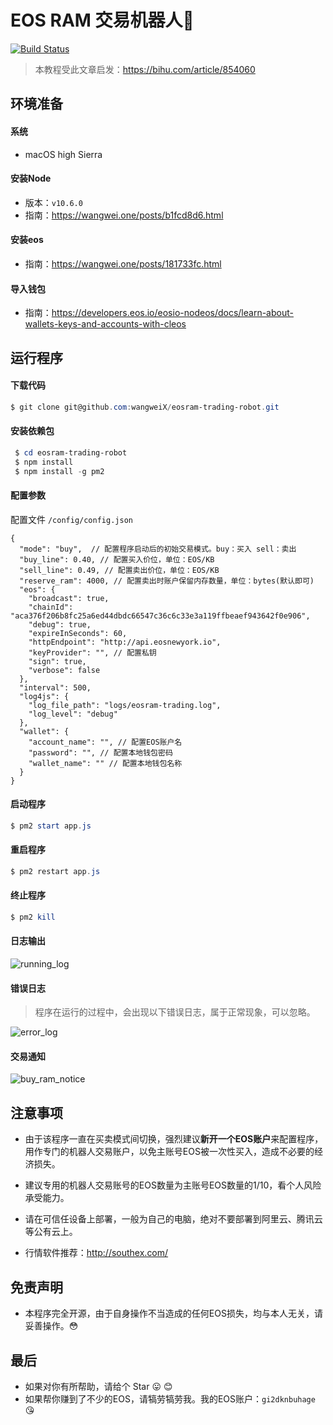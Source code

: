 # EOS RAM 交易机器人🤖

[![Build Status](https://travis-ci.org/wangweiX/eosram-trading-robot.svg?branch=master)](https://travis-ci.org/wangweiX/eosram-trading-robot)

> 本教程受此文章启发：https://bihu.com/article/854060



## 环境准备

#### 系统 

- macOS high Sierra

#### 安装Node

- 版本：`v10.6.0`
- 指南：https://wangwei.one/posts/b1fcd8d6.html

#### 安装eos

- 指南：https://wangwei.one/posts/181733fc.html

#### 导入钱包

- 指南：https://developers.eos.io/eosio-nodeos/docs/learn-about-wallets-keys-and-accounts-with-cleos



## 运行程序

#### 下载代码

```powershell
$ git clone git@github.com:wangweiX/eosram-trading-robot.git
```

#### 安装依赖包

```powershell
 $ cd eosram-trading-robot
 $ npm install
 $ npm install -g pm2
```

#### 配置参数
配置文件 `/config/config.json`

```json5
{
  "mode": "buy",  // 配置程序启动后的初始交易模式。buy：买入 sell：卖出
  "buy_line": 0.40, // 配置买入价位，单位：EOS/KB
  "sell_line": 0.49, // 配置卖出价位，单位：EOS/KB
  "reserve_ram": 4000, // 配置卖出时账户保留内存数量，单位：bytes(默认即可)
  "eos": {
    "broadcast": true,
    "chainId": "aca376f206b8fc25a6ed44dbdc66547c36c6c33e3a119ffbeaef943642f0e906",
    "debug": true,
    "expireInSeconds": 60,
    "httpEndpoint": "http://api.eosnewyork.io",
    "keyProvider": "", // 配置私钥
    "sign": true,
    "verbose": false
  },
  "interval": 500,
  "log4js": {
    "log_file_path": "logs/eosram-trading.log",
    "log_level": "debug"
  },
  "wallet": {
    "account_name": "", // 配置EOS账户名
    "password": "", // 配置本地钱包密码
    "wallet_name": "" // 配置本地钱包名称
  }
}
```

#### 启动程序

```powershell
$ pm2 start app.js
```

#### 重启程序

```powershell
$ pm2 restart app.js
```

#### 终止程序

```powershell
$ pm2 kill
```



#### 日志输出

![running_log](https://img.i7years.com/blog/but_ram.png)



#### 错误日志

> 程序在运行的过程中，会出现以下错误日志，属于正常现象，可以忽略。

![error_log](https://img.i7years.com/blog/error_log.png)



#### 交易通知

![buy_ram_notice](https://img.i7years.com/blog/eos-ram-trading-notice.png)




## 注意事项

- 由于该程序一直在买卖模式间切换，强烈建议**新开一个EOS账户**来配置程序，用作专门的机器人交易账户，以免主账号EOS被一次性买入，造成不必要的经济损失。

- 建议专用的机器人交易账号的EOS数量为主账号EOS数量的1/10，看个人风险承受能力。

- 请在可信任设备上部署，一般为自己的电脑，绝对不要部署到阿里云、腾讯云等公有云上。

- 行情软件推荐：http://southex.com/

  

## 免责声明

- 本程序完全开源，由于自身操作不当造成的任何EOS损失，均与本人无关，请妥善操作。:flushed:



## 最后

- 如果对你有所帮助，请给个 Star :stuck_out_tongue: :blush:
- 如果帮你赚到了不少的EOS，请犒劳犒劳我。我的EOS账户：`gi2dknbuhage`   :kissing_heart:

